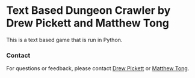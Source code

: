 # Text Based Dungeon Crawler by Drew Pickett and Matthew Tong

This is a text based game that is run in Python. 

### Contact
For questions or feedback, please contact [Drew Pickett](mailto:dpickett@my.cpp.edu) or [Matthew Tong](mailto:mrtong@my.cpp.edu).
